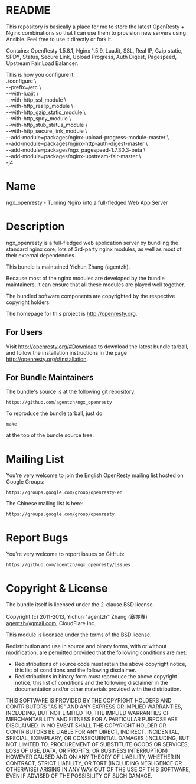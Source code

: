 README
======

This repository is basically a place for me to store the latest OpenResty + Nginx combinations so that I can use them to provision new servers using Ansible. Feel free to use it directly or fork it.

Contains: OpenResty 1.5.8.1,  Nginx 1.5.9, LuaJit, SSL, Real IP, Gzip static, SPDY, Status, Secure Link, Upload Progress, Auth Digest, Pagespeed, Upstream Fair Load Balancer.

This is how you configure it:  
./configure \  
	--prefix=/etc \  
	--with-luajit \  
	--with-http_ssl_module \  
	--with-http_realip_module \  
	--with-http_gzip_static_module \  
	--with-http_spdy_module \  
	--with-http_stub_status_module \  
	--with-http_secure_link_module \  
	--add-module=packages/nginx-upload-progress-module-master \  
	--add-module=packages/nginx-http-auth-digest-master \  
	--add-module=packages/ngx_pagespeed-1.7.30.3-beta \  
	--add-module=packages/nginx-upstream-fair-master \  
	-j4


Name
====

ngx_openresty - Turning Nginx into a full-fledged Web App Server

Description
===========

ngx_openresty is a full-fledged web application server by bundling the standard nginx core,
lots of 3rd-party nginx modules, as well as most of their external dependencies.

This bundle is maintained Yichun Zhang (agentzh).

Because most of the nginx modules are developed by the bundle maintainers, it can ensure
that all these modules are played well together.

The bundled software components are copyrighted by the respective copyright holders.

The homepage for this project is http://openresty.org.

For Users
---------

Visit http://openresty.org/#Download to download the latest bundle tarball, and
follow the installation instructions in the page http://openresty.org/#Installation.

For Bundle Maintainers
----------------------

The bundle's source is at the following git repository:

    https://github.com/agentzh/ngx_openresty

To reproduce the bundle tarball, just do

    make

at the top of the bundle source tree.

Mailing List
============

You're very welcome to join the English OpenResty mailing list hosted on Google Groups:

    https://groups.google.com/group/openresty-en

The Chinese mailing list is here:

    https://groups.google.com/group/openresty

Report Bugs
===========

You're very welcome to report issues on GitHub:

    https://github.com/agentzh/ngx_openresty/issues

Copyright & License
===================

The bundle itself is licensed under the 2-clause BSD license.

Copyright (c) 2011-2013, Yichun "agentzh" Zhang (章亦春) <agentzh@gmail.com>, CloudFlare Inc.

This module is licensed under the terms of the BSD license.

Redistribution and use in source and binary forms, with or without
modification, are permitted provided that the following conditions are
met:

* Redistributions of source code must retain the above copyright notice, this list of conditions and the following disclaimer.
* Redistributions in binary form must reproduce the above copyright notice, this list of conditions and the following disclaimer in the documentation and/or other materials provided with the distribution.

THIS SOFTWARE IS PROVIDED BY THE COPYRIGHT HOLDERS AND CONTRIBUTORS "AS
IS" AND ANY EXPRESS OR IMPLIED WARRANTIES, INCLUDING, BUT NOT LIMITED
TO, THE IMPLIED WARRANTIES OF MERCHANTABILITY AND FITNESS FOR A
PARTICULAR PURPOSE ARE DISCLAIMED. IN NO EVENT SHALL THE COPYRIGHT
HOLDER OR CONTRIBUTORS BE LIABLE FOR ANY DIRECT, INDIRECT, INCIDENTAL,
SPECIAL, EXEMPLARY, OR CONSEQUENTIAL DAMAGES (INCLUDING, BUT NOT LIMITED
TO, PROCUREMENT OF SUBSTITUTE GOODS OR SERVICES; LOSS OF USE, DATA, OR
PROFITS; OR BUSINESS INTERRUPTION) HOWEVER CAUSED AND ON ANY THEORY OF
LIABILITY, WHETHER IN CONTRACT, STRICT LIABILITY, OR TORT (INCLUDING
NEGLIGENCE OR OTHERWISE) ARISING IN ANY WAY OUT OF THE USE OF THIS
SOFTWARE, EVEN IF ADVISED OF THE POSSIBILITY OF SUCH DAMAGE.

